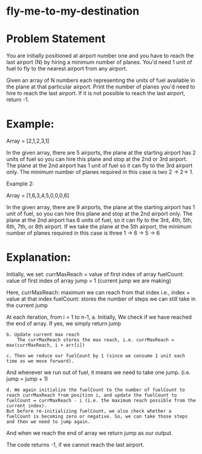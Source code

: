 # fly-me-to-my-destination

# Problem Statement
You are initially positioned at airport number one and you have to reach the last airport (N) by hiring a minimum number of planes. You'd need 1 unit of fuel to fly to the nearest airport from any airport. 

Given an array of N numbers each representing the units of fuel available in the plane at that particular airport. Print the number of planes you'd need to hire to reach the last airport. If it is not possible to reach the last airport, return -1.

# Example: 

Array = [2,1,2,3,1]

In the given array, there are 5 airports, the plane at the starting airport has 2 units of fuel so you can hire this plane and stop at the 2nd or 3rd airport. The plane at the 2nd airport has 1 unit of fuel so it can fly to the 3rd airport only. The minimum number of planes required in this case is two 2 → 2→ 1. 

Example 2:

Array = [1,6,3,4,5,0,0,0,6]

In the given array, there are 9 airports, the plane at the starting airport has 1 unit of fuel, so you can hire this plane and stop at the 2nd airport only. The plane at the 2nd airport has 6 units of fuel, so it can fly to the 3rd, 4th, 5th, 6th, 7th, or 8th airport. If we take the plane at the 5th airport, the minimum number of planes required in this case is three 1 → 6 → 5 → 6

# Explanation:

Initially, we set: 
currMaxReach = value of first index of array
fuelCount: value of first index of array
jump = 1 (current jump we are making)

Here, 
currMaxReach: maximum we can reach from that index
	i.e., index + value at that index
fuelCount: stores the number of steps we can still take in the current jump

At each iteration, from i = 1 to n-1, 
	a. Initially, We check if we have reached the end of array. If yes, we simply return jump
	
	b. Update current max reach
	 	The currMaxReach stores the max reach, i.e. currMaxReach = max(currMaxReach, i + arr[i])
	 	
	c. Then we reduce our fuelCount by 1 (since we consume 1 unit each time as we move forward).

And whenever we run out of fuel, it means we need to take one jump. (i.e. jump = jump + 1)

	d. We again initialize the fuelCount to the number of fuelCount to reach currMaxReach from position i, and update the fuelCount to fuelCount = currMaxReach - i (i.e. the maximum reach possible from the current index).
	But before re-initializing fuelCount, we also check whether a fuelCount is becoming zero or negative. So, we can take those steps and then we need to jump again.

And when we reach the end of array we return jump as our output. 

The code returns -1, if we cannot reach the last airport.
